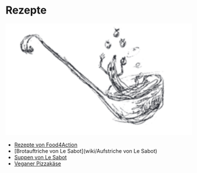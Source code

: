# Rezepte

![](images/KF_Kelle.png)

* [Rezepte von Food4Action](https://food4action.noblogs.org/rezepte/)
* [Brotauftriche von Le Sabot](wiki/Aufstriche von Le Sabot)
* [Suppen von Le Sabot](https://lesabot.org/?page_id=180)
* [Veganer Pizzakäse](https://wechange.de/group/knoblauchfahne-2/document/veganer-pizzakaese/)
